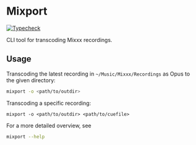 # Mixport

[![Typecheck](https://github.com/fwcd/mixport/actions/workflows/typecheck.yml/badge.svg)](https://github.com/fwcd/mixport/actions/workflows/typecheck.yml)

CLI tool for transcoding Mixxx recordings.

## Usage

Transcoding the latest recording in `~/Music/Mixxx/Recordings` as Opus to the given directory:

```sh
mixport -o <path/to/outdir>
```

Transcoding a specific recording:

```
mixport -o <path/to/outdir> <path/to/cuefile>
```

For a more detailed overview, see

```sh
mixport --help
```
